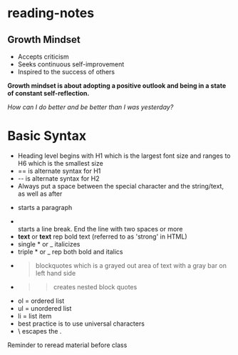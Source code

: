 # reading-notes

## Growth Mindset

- Accepts criticism
- Seeks continuous self-improvement
- Inspired to the success of others

**Growth mindset is about adopting a positive outlook and being in a state of constant self-reflection.**

*How can I do better and be better than I was yesterday?*


# Basic Syntax

- Heading level begins with H1 which is the largest font size and ranges to H6 which is the smallest size
- == is alternate syntax for H1
- -- is alternate syntax for H2
- Always put a space between the special character and the string/text, as well as after
- <p> starts a paragraph
- <br> starts a line break. End the line with two spaces or more
- **text** or __text__ rep bold text (referred to as 'strong' in HTML) 
- single * or _ italicizes 
- triple * or _ rep both bold and italics
- > blockquotes which is a grayed out area of text with a gray bar on left hand side
- >> creates nested block quotes  
- ol = ordered list
- ul = unordered list
- li = list item
- best practice is to use universal characters
- \ escapes the .

Reminder to reread material before class


